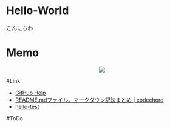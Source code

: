 # Hello-World
こんにちわ
# Memo
<div style="text-align: center;">
<center><img src="http://kahata.travel.coocan.jp/picture/Sea/sea002.jpg" /></center>
</div>

#Link
* [GitHub Help](https://help.github.com/categories/writing-on-github/)
* [README.mdファイル。マークダウン記法まとめ | codechord](http://codechord.com/2012/01/readme-markdown/)
* [hello-test](test/test.md)

#ToDo

